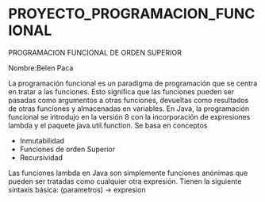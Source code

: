 # PROYECTO_PROGRAMACION_FUNCIONAL
PROGRAMACION FUNCIONAL DE ORDEN SUPERIOR

Nombre:Belen Paca

La programación funcional es un paradigma de programación que se centra en tratar a las funciones. Esto significa que las funciones pueden ser pasadas como argumentos a otras funciones, devueltas como resultados de otras funciones y almacenadas en variables. En Java, la programación funcional se introdujo en la versión 8 con la incorporación de expresiones lambda y el paquete java.util.function.
Se basa en conceptos
*  Inmutabilidad
*  Funciones de orden Superior
*  Recursividad
  
Las funciones lambda en Java son simplemente funciones anónimas que pueden ser tratadas como cualquier otra expresión. Tienen la siguiente sintaxis básica:
(parametros) -> expresion


